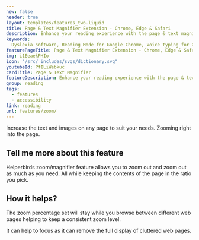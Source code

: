 ```yaml
---
new: false
header: true
layout: templates/features_two.liquid
title: Page & Text Magnifier Extension - Chrome, Edge & Safari 
description: Enhance your reading experience with the page & text magnifier extension for Google Chrome, Edge, and Safari. Increase the zoom level on any page for improved visibility. Try it now!
keywords:
  Dyslexia software, Reading Mode for Google Chrome, Voice typing for Chrome, Text to speech for Chrome, text reader, Immersive Reader, dyslexia fonts, accessibility software, dyslexia software, Helperbird for Edge, Helperbird for Firefox, Helperbird for Chrome, Opendyslexic for Chrome, OpenDyslexic
featurePageTitle: Page & Text Magnifier Extension - Chrome, Edge & Safari
img: i1EeaekPHIo
icon: "/src/_includes/svgs/dictionary.svg"
youtubeId: PfILiWebkuc
cardTitle: Page & Text Magnifier
featureDescription: Enhance your reading experience with the page & text magnifier extension for Google Chrome, Edge, and Safari. Increase the zoom level on any page for improved visibility.
group: reading
tags:
  - features
  - accessibility
link: reading
url: features/zoom/
---
```


Increase the text and images on any page to suit your needs. 
Zooming right into the page.    
 

## Tell me more about this feature

Helperbirds zoom/magnifier feature allows you to zoom out and zoom out as much as you need. 
All while keeping the contents of the page in the ratio you pick.

## How it helps?

The zoom percentage set will stay while you browse between different web pages helping to keep a consistent zoom level.

It can help to focus as it can remove the full display of cluttered web pages.

    
 
